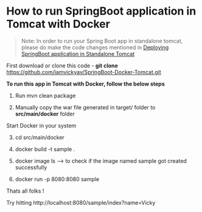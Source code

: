 # How to run SpringBoot application in Tomcat with Docker

> Note: In order to run your Spring Boot app in standalone tomcat, please do make the code changes mentioned in [Deploying SpringBoot application in Standalone Tomcat](https://github.com/iamvickyav/Developer-Tips/blob/master/Deploy-SpringBootApp-In-Tomcat.md)

First download or clone this code - **git clone** https://github.com/iamvickyav/SpringBoot-Docker-Tomcat.git

**To run this app in Tomcat with Docker, follow the below steps**

1. Run mvn clean package

2. Manually copy the war file generated in target/ folder to **src/main/docker** folder

Start Docker in your system

3. cd src/main/docker

4. docker build -t sample . 

5. docker image ls --> to check if the image named sample got created successfully 

6. docker run -p 8080:8080 sample

Thats all folks ! 

Try hitting http://localhost:8080/sample/index?name=Vicky 
